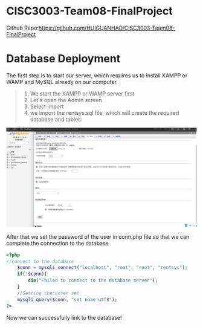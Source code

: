 # CISC3003-Team08-FinalProject
 Github Repo:<https://github.com/HUIGUANHAO/CISC3003-Team08-FinalProject>

# Database Deployment
The first step is to start our server, which requires us to install XAMPP or WAMP and MySQL already on our computer.
>1. We start the XAMPP or WAMP server first
>2. Let's open the Admin screen
>3. Select import
>4. we import the rentsys.sql file, which will create the required database and tables:

![alt text](<My screen shots/database_setup.png>)

After that we set the password of the user in conn.php file so that we can complete the connection to the database

```php
<?php
//connect to the database
    $conn = mysqli_connect("localhost", "root", "root", "rentsys");
    if(!$conn){
        die("Failed to connect to the database server");
    }
    //Setting character set
    mysqli_query($conn, "set name utf8");
?>
```

Now we can successfully link to the database!
